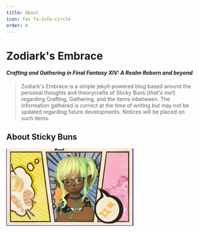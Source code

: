 ```yaml
---
title: About
icon: fas fa-info-circle
order: 4
---
```


# Zodiark's Embrace
#### *Crafting and Gathering in Final Fantasy XIV: A Realm Reborn and beyond*

> Zodiark's Embrace is a simple jekyll-powered blog based around the personal thoughts and theorycrafts of Sticky Buns (*that's me!*) regarding Crafting, Gathering, and the items inbetween. The information gathered is correct at the time of writing but may not be updated regarding future developments. Notices will be placed on such items.

## About Sticky Buns
![image The Myth and Legend Herself](/assets/img/post/Sticky_Buns_Comic.png)
